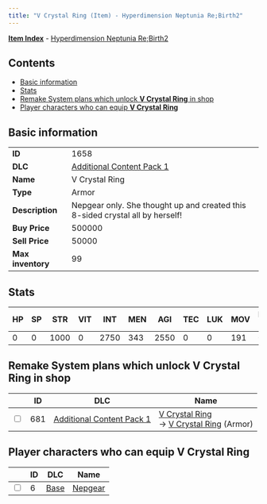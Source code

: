 ```yaml
---
title: "V Crystal Ring (Item) - Hyperdimension Neptunia Re;Birth2"
---
```


[**Item Index**](/neptunia/rb2/item/index.html) - [Hyperdimension Neptunia Re;Birth2](/neptunia/rb2)

## Contents

- [Basic information](#basic-information)
- [Stats](#stats)
- [Remake System plans which unlock **V Crystal Ring** in shop](#remake-system-plans-which-unlock-v-crystal-ring-in-shop)
- [Player characters who can equip **V Crystal Ring**](#player-characters-who-can-equip-v-crystal-ring)

## Basic information

|   |   |
| -- | -- |
| **ID** | 1658 |
| **DLC** | [Additional Content Pack 1](/neptunia/rb2/dlc/3-pack1.html) |
| **Name** | V Crystal Ring |
| **Type** | Armor |
| **Description** | Nepgear only. She thought up and created this 8-sided crystal all by herself! |
| **Buy Price** | 500000 |
| **Sell Price** | 50000 |
| **Max inventory** | 99 |

## Stats

| HP | SP | STR | VIT | INT | MEN | AGI | TEC | LUK | MOV | Fire res. | Ice res. | Wind res. | Lightning res. |
| -- | -- | --- | --- | --- | --- | --- | --- | --- | --- | --------- | -------- | --------- | -------------- |
| 0 | 0 | 1000 | 0 | 2750 | 343 | 2550 | 0 | 0 | 191 | 0 | 0 | 0 | 0 |

## Remake System plans which unlock **V Crystal Ring** in shop

|    | ID | DLC | Name |
| -- | -- | --- | ---- |
| <input type="checkbox" id="rb2-remake-3-681" class="trackbox" /> | 681 | [Additional Content Pack 1](/neptunia/rb2/dlc/3-pack1.html) | [V Crystal Ring](/neptunia/rb2/remake/3-681-v-crystal-ring.html)<br />→ [V Crystal Ring](/neptunia/rb2/item/3-1658-v-crystal-ring.html) (Armor) |

## Player characters who can equip **V Crystal Ring**

|    | ID | DLC | Name |
| -- | -- | --- | ---- |
| <input type="checkbox" id="rb2-player-0-6" class="trackbox" /> | 6 | [Base](/neptunia/rb2/dlc/0-base.html) | [Nepgear](/neptunia/rb2/player/0-6-nepgear.html) |